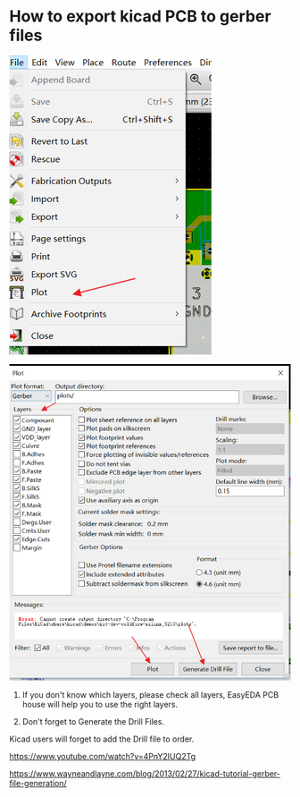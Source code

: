 
# How to export kicad PCB to gerber files

 
  ![](images/Kicad-gerber-1.png)



![](images/kicad-gerber2.png)




1. If you don't know which layers, please check all layers, EasyEDA PCB house will help you to use the right layers.

2. Don't forget to Generate the Drill Files.


Kicad users will forget to add the Drill file to order.

https://www.youtube.com/watch?v=4PnY2IUQ2Tg

https://www.wayneandlayne.com/blog/2013/02/27/kicad-tutorial-gerber-file-generation/


